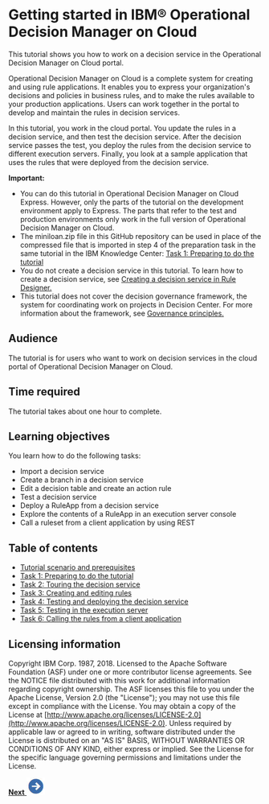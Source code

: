 # Getting started in IBM® Operational Decision Manager on Cloud

This tutorial shows you how to work on a decision service in the Operational Decision Manager on Cloud portal.

Operational Decision Manager on Cloud is a complete system for creating and using rule applications. It enables you to express your organization's decisions and policies in business rules, and to make the rules available to your production applications. Users can work together in the portal to develop and maintain the rules in decision services.

In this tutorial, you work in the cloud portal. You update the rules in a decision service, and then test the decision service. After the decision service passes the test, you deploy the rules from the decision service to different execution servers. Finally, you look at a sample application that uses the rules that were deployed from the decision service.

**Important:** 

-   You can do this tutorial in Operational Decision Manager on Cloud Express. However, only the parts of the tutorial on the development environment apply to Express. The parts that refer to the test and production environments only work in the full version of Operational Decision Manager on Cloud.
-   The miniloan.zip file in this GitHub repository can be used in place of the compressed file that is imported in step 4 of the preparation task in the same tutorial in the IBM Knowledge Center: [Task 1: Preparing to do the tutorial](https://www.ibm.com/support/knowledgecenter/SS7J8H/com.ibm.odm.cloud.tutorials/tut_cloud_getstart_kctopics/tut_cloud_getstart_prep_lsn.html)
-   You do not create a decision service in this tutorial. To learn how to create a decision service, see [Creating a decision service in Rule Designer.](https://www.ibm.com/support/knowledgecenter/SS7J8H/com.ibm.odm.cloud.tutorials/tut_cloud_ds_topics/odm_cloud_dservice_tut.html)
-   This tutorial does not cover the decision governance framework, the system for coordinating work on projects in Decision Center. For more information about the framework, see [Governance principles.](https://www.ibm.com/support/knowledgecenter/SS7J8H/com.ibm.odm.dcenter.bu.bconsole/mng_changes/con_cmg_governance.html)

## Audience

The tutorial is for users who want to work on decision services in the cloud portal of Operational Decision Manager on Cloud.

## Time required

The tutorial takes about one hour to complete.

## Learning objectives

You learn how to do the following tasks:

-   Import a decision service
-   Create a branch in a decision service
-   Edit a decision table and create an action rule
-   Test a decision service
-   Deploy a RuleApp from a decision service
-   Explore the contents of a RuleApp in an execution server console
-   Call a ruleset from a client application by using REST

## Table of contents

-   [Tutorial scenario and prerequisites](tut_cloud_getstart_ghtopics/tut_cloud_getstart_intro.md)
-   [Task 1: Preparing to do the tutorial](tut_cloud_getstart_ghtopics/tut_cloud_getstart_prep_lsn.md)
-   [Task 2: Touring the decision service](tut_cloud_getstart_ghtopics/tut_cloud_getstart_start_lsn.md)
-   [Task 3: Creating and editing rules](tut_cloud_getstart_ghtopics/tut_cloud_getstart_rules_lsn.md)
-   [Task 4: Testing and deploying the decision service](tut_cloud_getstart_ghtopics/tut_cloud_getstart_test_lsn.md)
-   [Task 5: Testing in the execution server](tut_cloud_getstart_ghtopics/tut_cloud_getstart_res_lsn.md)
-   [Task 6: Calling the rules from a client application](tut_cloud_getstart_ghtopics/tut_cloud_getstart_app_lsn.md)

## Licensing information

Copyright IBM Corp. 1987, 2018. Licensed to the Apache Software Foundation \(ASF\) under one or more contributor license agreements. See the NOTICE file distributed with this work for additional information regarding copyright ownership. The ASF licenses this file to you under the Apache License, Version 2.0 \(the "License"\); you may not use this file except in compliance with the License. You may obtain a copy of the License at [http://www.apache.org/licenses/LICENSE-2.0](http://www.apache.org/licenses/LICENSE-2.0). Unless required by applicable law or agreed to in writing, software distributed under the License is distributed on an "AS IS" BASIS, WITHOUT WARRANTIES OR CONDITIONS OF ANY KIND, either express or implied. See the License for the specific language governing permissions and limitations under the License.

[**Next** ![""](tut_cloud_getstart_ghimages/next.jpg)](tut_cloud_getstart_ghtopics/tut_cloud_getstart_intro.md)
